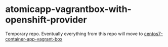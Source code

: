 # atomicapp-vagrantbox-with-openshift-provider

Temporary repo. Eventually everything from this repo will move to [centos7-container-app-vagrant-box](https://github.com/LalatenduMohanty/centos7-container-app-vagrant-box)

